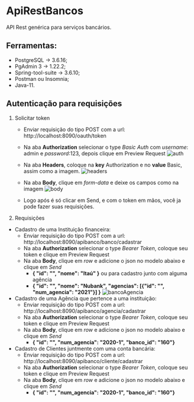 # ApiRestBancos
API Rest genérica para serviços bancários.
## Ferramentas: 
- PostgreSQL -> 3.6.16; 
- PgAdmin 3 -> 1.22.2;
- Spring-tool-suite -> 3.6.10; 
- Postman ou Insomnia; 
- Java-11.
## Autenticação para requisições
1. Solicitar token
   - Enviar requisição do tipo POST com a url: http://localhost:8090/oauth/token
   - Na aba **Authorization** selecionar o type *Basic Auth* com *username*: admin e *password*:123, depois clique em Preview Request
   ![auth](https://user-images.githubusercontent.com/28812898/76329900-e9494e00-62cb-11ea-9efe-43680c92ec3d.png)
   - Na aba **Headers**, coloque na **key** Authorization e no **value** Basic, assim como a imagem.
     ![headers](https://user-images.githubusercontent.com/28812898/76329554-7b9d2200-62cb-11ea-91b5-7f7bf602e1f9.png)

   - Na aba **Body**, clique em *form-data* e deixe os campos como na imagem 
   ![body](https://user-images.githubusercontent.com/28812898/76329569-81930300-62cb-11ea-903e-0b31e5207175.png)
   
   - Logo após é só clicar em Send, e com o token em mãos, você ja pode fazer suas requisições.
2. Requisições
- Cadastro de uma Instituição financeira:
   - Enviar requisição do tipo POST com a url: http://localhost:8090/apibanco/banco/cadastrar
   - Na aba **Authorization** selecionar o type *Bearer Token*, coloque seu token e clique em Preview Request
   - Na aba **Body**, clique em *row* e adicione o json no modelo abaixo e clique em *Send*
      - **{ "id": "", "nome": "Itaú" }** ou para cadastro junto com alguma agência
      - **{ "id": "", "nome": "Nubank", "agencias": [{"id": "", "num_agencia": "2021"}] }**
      ![bancoAgencia](https://user-images.githubusercontent.com/28812898/76332899-aa1cfc00-62cf-11ea-9055-974994474917.png)
- Cadastro de uma Agência que pertence a uma instituição:
   - Enviar requisição do tipo POST com a url: http://localhost:8090/apibanco/agencia/cadastrar
   - Na aba **Authorization** selecionar o type *Bearer Token*, coloque seu token e clique em Preview Request
   - Na aba **Body**, clique em *row* e adicione o json no modelo abaixo e clique em *Send*
      - **{ "id": "", "num_agencia": "2020-1", "banco_id": "160"}**
- Cadastro de Clientes juntmente com uma conta bancária:
   - Enviar requisição do tipo POST com a url: http://localhost:8090/apibanco/cliente/cadastrar
   - Na aba **Authorization** selecionar o type *Bearer Token*, coloque seu token e clique em Preview Request
   - Na aba **Body**, clique em *row* e adicione o json no modelo abaixo e clique em *Send*
      - **{ "id": "", "num_agencia": "2020-1", "banco_id": "160"}**
